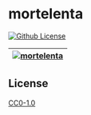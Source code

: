 # mortelenta

[![Github License](https://img.shields.io/github/license/setetres/mortelenta.svg?v=11)](https://github.com/setetres/mortelenta/blob/main/LICENSE)

| [![mortelenta](https://setetres.s3.amazonaws.com/setetres.st/img/share-mortelenta.png?v=2&raw=true)](http://mortelenta.org) |
| --------------------------------------------------------------------------------------------------------------------------- |

## License

[CC0-1.0]

[http://mortelenta.org]: http://mortelenta.org
[cc0-1.0]: http://creativecommons.org/licenses/cc0/1.0
